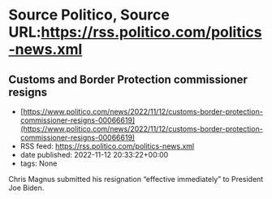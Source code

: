 # Source Politico, Source URL:https://rss.politico.com/politics-news.xml

## Customs and Border Protection commissioner resigns
 - [https://www.politico.com/news/2022/11/12/customs-border-protection-commissioner-resigns-00066619](https://www.politico.com/news/2022/11/12/customs-border-protection-commissioner-resigns-00066619)
 - RSS feed: https://rss.politico.com/politics-news.xml
 - date published: 2022-11-12 20:33:22+00:00
 - tags: None

Chris Magnus submitted his resignation “effective immediately” to President Joe Biden.
